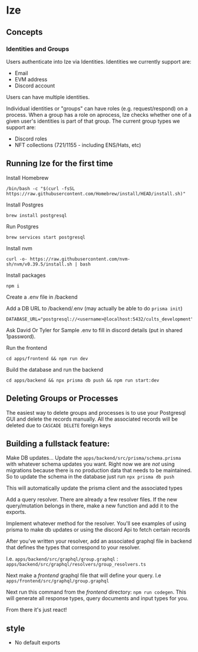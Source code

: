 # Ize

## Concepts

### Identities and Groups

Users authenticate into Ize via Identities. Identities we currently support are:

- Email
- EVM address
- Discord account

Users can have multiple identities.

Individual identities or "groups" can have roles (e.g. request/respond) on a process. When a group has a role on aprocess, Ize checks whether one of a given user's identities is part of that group. The current group types we support are:

- Discord roles
- NFT collections (721/1155 - including ENS/Hats, etc)

## Running Ize for the first time

Install Homebrew

`/bin/bash -c "$(curl -fsSL https://raw.githubusercontent.com/Homebrew/install/HEAD/install.sh)"`

Install Postgres

`brew install postgresql`

Run Postgres

`brew services start postgresql`

Install nvm

`curl -o- https://raw.githubusercontent.com/nvm-sh/nvm/v0.39.5/install.sh | bash`

Install packages

`npm i`

Create a .env file in /backend

Add a DB URL to /backend/.env (may actually be able to do `prisma init`)

```
DATABASE_URL="postgresql://<username>@localhost:5432/cults_development"
```

Ask David Or Tyler for Sample .env to fill in discord details (put in shared 1password).

Run the frontend

`cd apps/frontend && npm run dev`

Build the database and run the backend

`cd apps/backend && npx prisma db push && npm run start:dev`

## Deleting Groups or Processes

The easiest way to delete groups and processes is to use your Postgresql GUI and delete the records manually. All the associated records will be deleted due to `CASCADE DELETE` foreign keys

## Building a fullstack feature:

Make DB updates...
Update the `apps/backend/src/prisma/schema.prisma` with whatever schema updates you want.
Right now we are _not_ using migrations because there is no production data that needs to be maintained. So to update the schema in the database just run `npx prisma db push`

This will automatically update the prisma client and the associated types

Add a query resolver. There are already a few resolver files. If the new query/mutation belongs in there, make a new function and add it to the exports.

Implement whatever method for the resolver. You'll see examples of using prisma to make db updates or using the discord Api to fetch certain records

After you've written your resolver, add an associated graphql file in backend that defines the types that correspond to your resolver.

I.e. `apps/backend/src/graphql/group.graphql` : `apps/backend/src/graphql/resolvers/group_resolvers.ts`

Next make a _frontend_ graphql file that will define your query. I.e `apps/frontend/src/graphql/group.graphql`

Next run this command from the _frontend_ directory: `npm run codegen`. This will generate all response types, query documents and input types for you.

From there it's just react!


## style

- No default exports